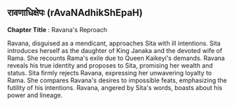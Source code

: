 ## रावणाधिक्षेपः (rAvaNAdhikShEpaH)
**Chapter Title** : Ravana's Reproach

Ravana, disguised as a mendicant, approaches Sita with ill intentions. Sita introduces herself as the daughter of King Janaka and the devoted wife of Rama. She recounts Rama's exile due to Queen Kaikeyi's demands. Ravana reveals his true identity and proposes to Sita, promising her wealth and status. Sita firmly rejects Ravana, expressing her unwavering loyalty to Rama. She compares Ravana's desires to impossible feats, emphasizing the futility of his intentions. Ravana, angered by Sita's words, boasts about his power and lineage.